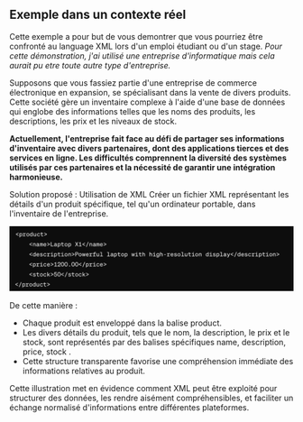 ## Exemple dans un contexte réel

Cette exemple a pour but de vous demontrer que vous pourriez être confronté au language XML lors d'un emploi étudiant ou d'un stage. 
*Pour cette démonstration, j'ai utilisé une entreprise d'informatique mais cela aurait pu etre toute autre type d'entreprise.*

Supposons que vous fassiez partie d'une entreprise de commerce électronique en expansion, se spécialisant dans la vente de divers produits. Cette société gère un inventaire complexe à l'aide d'une base de données qui englobe des informations telles que les noms des produits, les descriptions, les prix et les niveaux de stock.

**Actuellement, l'entreprise fait face au défi de partager ses informations d'inventaire avec divers partenaires, dont des applications tierces et des services en ligne. Les difficultés comprennent la diversité des systèmes utilisés par ces partenaires et la nécessité de garantir une intégration harmonieuse.**

Solution proposé : Utilisation de XML
Créer un fichier XML représentant les détails d'un produit spécifique, tel qu'un ordinateur portable, dans l'inventaire de l'entreprise.

![Fichier XML](./images/donnees_laptop.png)

De cette manière :
- Chaque produit est enveloppé dans la balise product.
- Les divers détails du produit, tels que le nom, la description, le prix et le stock, sont représentés par des balises spécifiques name, description, price, stock .
- Cette structure transparente favorise une compréhension immédiate des informations relatives au produit.

Cette illustration met en évidence comment XML peut être exploité pour structurer des données, les rendre aisément compréhensibles, et faciliter un échange normalisé d'informations entre différentes plateformes.
